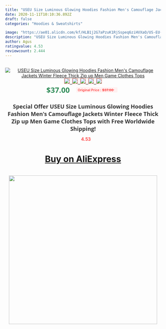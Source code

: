```yaml
---
title: "USEU Size Luminous Glowing Hoodies Fashion Men's Camouflage Jackets Winter Fleece Thick Zip up Men Game Clothes Tops"
date: 2020-11-11T10:10:36.892Z
draft: false
categories: "Hoodies & Sweatshirts"

image: "https://ae01.alicdn.com/kf/HLB1j2G7aPzuK1RjSspeq6ziHVXaO/US-EU-Size-Luminous-Glowing-Hoodies-Fashion-Men-s-Camouflage-Jackets-Winter-Fleece-Thick-Zip-up.jpg"
description: "USEU Size Luminous Glowing Hoodies Fashion Men's Camouflage Jackets Winter Fleece Thick Zip up Men Game Clothes Tops"
author: Agus
ratingvalue: 4.53
reviewcount: 2.444
---
```

<br>
<div style="text-align: center;">
<a href="https://s.click.aliexpress.com/e/_9xtXg1" target="_blank" rel="nofollow noopener noreferrer"><img alt="USEU Size Luminous Glowing Hoodies Fashion Men's Camouflage Jackets Winter Fleece Thick Zip up Men Game Clothes Tops" class="magnifier-image" src="https://ae01.alicdn.com/kf/HLB1j2G7aPzuK1RjSspeq6ziHVXaO/US-EU-Size-Luminous-Glowing-Hoodies-Fashion-Men-s-Camouflage-Jackets-Winter-Fleece-Thick-Zip-up.jpg_640x640.jpg">
<br>
<img style="border:1px solid salmon" src="https://ae01.alicdn.com/kf/HLB1j2G7aPzuK1RjSspeq6ziHVXaO/US-EU-Size-Luminous-Glowing-Hoodies-Fashion-Men-s-Camouflage-Jackets-Winter-Fleece-Thick-Zip-up.jpg_120x120.jpg">&nbsp;&nbsp;<img style="border:1px solid salmon" src="https://ae01.alicdn.com/kf/HTB1MIQ7XjzuK1Rjy0Fpq6yEpFXai/US-EU-Size-Luminous-Glowing-Hoodies-Fashion-Men-s-Camouflage-Jackets-Winter-Fleece-Thick-Zip-up.jpg_120x120.jpg">&nbsp;&nbsp;<img style="border:1px solid salmon" src="https://ae01.alicdn.com/kf/HTB1Fns7XcvrK1Rjy0Feq6ATmVXa9/US-EU-Size-Luminous-Glowing-Hoodies-Fashion-Men-s-Camouflage-Jackets-Winter-Fleece-Thick-Zip-up.jpg_120x120.jpg">&nbsp;&nbsp;<img style="border:1px solid salmon" src="https://ae01.alicdn.com/kf/HTB1vRI6gHvpK1RjSZFqq6AXUVXat/US-EU-Size-Luminous-Glowing-Hoodies-Fashion-Men-s-Camouflage-Jackets-Winter-Fleece-Thick-Zip-up.jpg_120x120.jpg">&nbsp;&nbsp;<img style="border:1px solid salmon" src="https://ae01.alicdn.com/kf/HTB1PtE8XfvsK1Rjy0Fiq6zwtXXaC/US-EU-Size-Luminous-Glowing-Hoodies-Fashion-Men-s-Camouflage-Jackets-Winter-Fleece-Thick-Zip-up.jpg_120x120.jpg"></a></div><br0>
<div style="text-align: center;"><span style="background-color: white; border: 0px; box-sizing: border-box; color: seagreen; display: inline-block; font-family: &quot;open sans&quot; , &quot;arial&quot; , &quot;helvetica&quot; , sans-serif , &quot;heiti&quot;; font-size: 24px; font-stretch: inherit; font-weight: 700; line-height: inherit; margin: 0px 10px 0px 0px; padding: 0px; vertical-align: middle;">$37.00 </span>
<span style="background: rgb(255 , 241 , 241); border-radius: 3px; border: 0px; box-sizing: border-box; color: #ff4747; display: inline-block; font-family: inherit; font-size: 12px; font-stretch: inherit; font-style: inherit; font-variant: inherit; font-weight: 600; line-height: inherit; margin: 0px; padding: 2px 5px; transform: scale(0.9); vertical-align: middle;">Original Price : <b style="text-decoration: line-through;">$37.00 </b> &nbsp;&nbsp;</span></div>
<h1 style="color: #333333; display: inline-block; font-family: &quot;open sans&quot; , &quot;arial&quot; , &quot;helvetica&quot; , sans-serif , &quot;heiti&quot;; font-size: 18px; font-stretch: inherit; font-weight: 700; text-align: center;">Special Offer USEU Size Luminous Glowing Hoodies Fashion Men's Camouflage Jackets Winter Fleece Thick Zip up Men Game Clothes Tops with Free Worldwide Shipping!</h1>
<div style="color: #ff4747; text-align: center;">
<img src="https://4.bp.blogspot.com/-M0ZcTcb-5uY/XleCXlxnR4I/AAAAAAAAAEc/OrjgMkXV1oMQFaCRZj5HQwOCBcu3w1FegCPcBGAYYCw/s1600/star.png" style="height: 15px;">&nbsp;<b>4.53</b></div>
<div class="button_cont" align="center"><a class="buynow_a" href="https://s.click.aliexpress.com/e/_9xtXg1" target="_blank" rel="nofollow noopener noreferrer"><H1>Buy on AliExpress</H1></a></div><br>
<div class="separator" style="clear: both; text-align: center;">
<img src="https://lh3.googleusercontent.com/-pTy5HemUv9M/XlePHvY0dAI/AAAAAAAAAE4/0nX5iRUoIWY8eMW9Dpxeirr157OZliDIgCLcBGAsYHQ/s1600/badge.gif" width="480">
</div>
